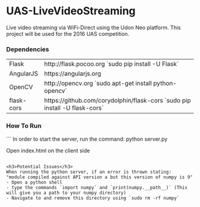 # UAS-LiveVideoStreaming
Live video streaming via WiFi-Direct using the Udon Neo platform. 
This project will be used for the 2016 UAS competition.

<h3> Dependencies </h3>
<table>
  <tr>
    <td>
    Flask
    </td>
    <td>
    http://flask.pocoo.org `sudo pip install -U Flask`
    </td>
  </tr>
  
  <tr>
    <td>
    AngularJS
    </td>
    <td>
    https://angularjs.org
    </td>
  </tr>

  <tr>
    <td>
    OpenCV
    </td>
    <td>
    http://opencv.org `sudo apt-get install python-opencv`
    </td>
  </tr>
  
  <tr>
    <td>
    flask-cors
    </td>
    <td>
    https://github.com/corydolphin/flask-cors `sudo pip install -U flask-cors`
    </td>
  </tr>
</table>

<h3> How To Run </h3>
```
In order to start the server, run the command:
python server.py

Open index.html on the client side
```

<h3>Potential Issues</h3>
When running the python server, if an error is thrown stating:
"module compiled against API version a but this version of numpy is 9"
- Open a python shell
- type the commands `import numpy` and `print(numpy.__path__)` (This will give you a path to your numpy directory)
- Navigate to and remove this directory using `sudo rm -rf numpy`
